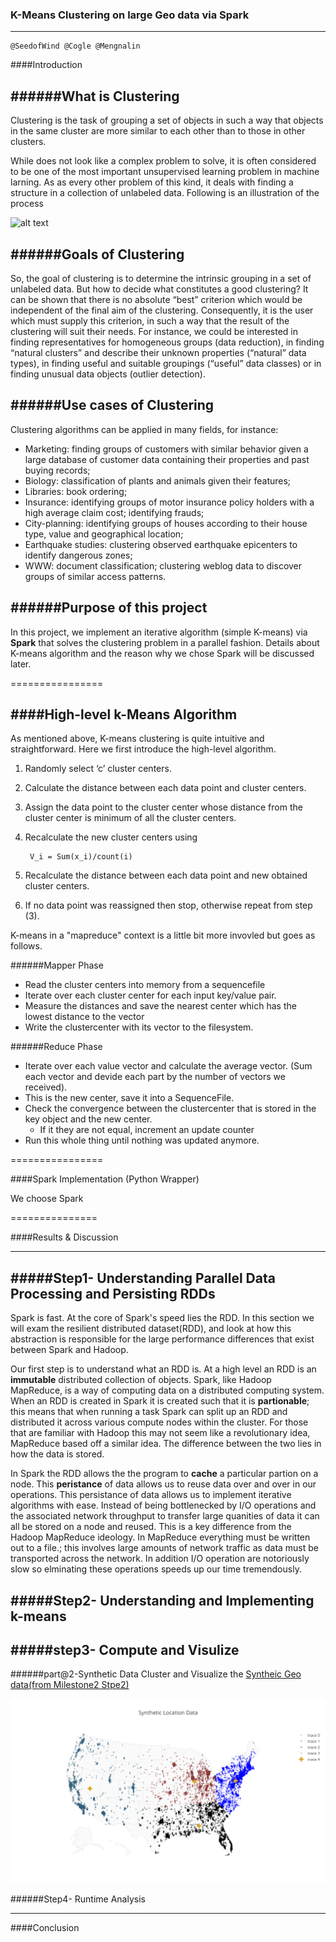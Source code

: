 ### K-Means Clustering on large Geo data via Spark

--------- 

    @SeedofWind @Cogle @Mengnalin

####Introduction

######What is Clustering
-----
Clustering is the task of grouping a set of objects in such a way that objects in the same cluster are more similar  to each other than to those in other clusters. 

While does not look like a complex problem to solve, it is often considered to be one of the most important unsupervised learning problem in machine larning. As as every other problem of this kind, it deals with finding a structure in a collection of unlabeled data. Following is an illustration of the process 

![alt text](http://home.deib.polimi.it/matteucc/Clustering/tutorial_html/images/clustering.gif "Clustering Illustration")

######Goals of Clustering
----
So, the goal of clustering is to determine the intrinsic grouping in a set of unlabeled data. But how to decide what constitutes a good clustering? It can be shown that there is no absolute “best” criterion which would be independent of the final aim of the clustering. Consequently, it is the user which must supply this criterion, in such a way that the result of the clustering will suit their needs.
For instance, we could be interested in finding representatives for homogeneous groups (data reduction), in finding “natural clusters” and describe their unknown properties (“natural” data types), in finding useful and suitable groupings (“useful” data classes) or in finding unusual data objects (outlier detection).


######Use cases of Clustering
----
Clustering algorithms can be applied in many fields, for instance:

* Marketing: finding groups of customers with similar behavior given a large database of customer data containing their properties and past buying records;
* Biology: classification of plants and animals given their features;
* Libraries: book ordering;
* Insurance: identifying groups of motor insurance policy holders with a high average claim cost; identifying frauds;
* City-planning: identifying groups of houses according to their house type, value and geographical location;
* Earthquake studies: clustering observed earthquake epicenters to identify dangerous zones;
* WWW: document classification; clustering weblog data to discover groups of similar access patterns.

######Purpose of this project
------
In this project, we implement an iterative algorithm (simple K-means) via **Spark** that solves the clustering problem in a parallel fashion. Details about K-means algorithm and the reason why we chose Spark will be discussed later.

================

####High-level k-Means Algorithm
-----
As mentioned above, K-means clustering is quite intuitive and straightforward. Here we first introduce the high-level algorithm.

1. Randomly select ‘c’ cluster centers.
2. Calculate the distance between each data point and cluster centers.
3. Assign the data point to the cluster center whose distance from the cluster center is minimum of all the cluster centers.
4. Recalculate the new cluster centers using 

        V_i = Sum(x_i)/count(i)

5. Recalculate the distance between each data point and new obtained cluster centers.
6. If no data point was reassigned then stop, otherwise repeat from step (3).

K-means in a "mapreduce" context is a little bit more invovled but goes as follows.

######Mapper Phase
* Read the cluster centers into memory from a sequencefile
* Iterate over each cluster center for each input key/value pair. 
* Measure the distances and save the nearest center which has the lowest distance to the vector
* Write the clustercenter with its vector to the filesystem.

######Reduce Phase
* Iterate over each value vector and calculate the average vector. (Sum each vector and devide each part by the number of vectors we received).
* This is the new center, save it into a SequenceFile.
* Check the convergence between the clustercenter that is stored in the key object and the new center.
    * If it they are not equal, increment an update counter
* Run this whole thing until nothing was updated anymore.


================

####Spark Implementation (Python Wrapper)

We choose Spark 

===============

####Results & Discussion

----

#####Step1- Understanding Parallel Data Processing and Persisting RDDs
----
Spark is fast. At the core of Spark's speed lies the RDD. In this section we will exam the resilient distributed dataset(RDD), and 
look at how this abstraction is responsible for the large performance differences that exist between Spark and Hadoop.  

Our first step is to understand what an RDD is. At a high level an RDD is an **immutable** distributed collection of objects. Spark, like Hadoop MapReduce, is a way of computing data on a distributed computing system. When an RDD is created in Spark it is created such that it is **partionable**; this means that when running a task Spark can split up an RDD and distributed it across various compute nodes within the cluster. For those that are familiar with Hadoop this may not seem like a revolutionary idea, MapReduce based off a similar idea. The difference between the two lies in how the data is stored. 

In Spark the RDD allows the the program to **cache** a particular partion on a node. This __peristance__ of data allows us to reuse data over and over in our operations. This persistance of data allows us to implement iterative algorithms with ease. Instead of being bottlenecked by I/O operations and the associated network throughput to transfer large quanities of data it can all be stored on a node and reused. This is a key difference from the Hadoop MapReduce ideology. In MapReduce everything must be written out to a file.; this involves large amounts of network traffic as data must be transported across the network. In addition I/O operation are notoriously slow so elminating these operations speeds up our time tremendously.  

#####Step2- Understanding and Implementing k-means
----

#####step3- Compute and Visulize 
-----

######part@2-Synthetic Data
        Cluster and Visualize the [Syntheic Geo data(from Milestone2 Stpe2)](./step3.input/step2.sample_geo.csv) 

![alt text](https://github.com/SparkingTime/K-MeansViaSpark/blob/master/MileStone3/step3.ouput/%402.SyntheticLocationVisulization.png "Clustering Illustration")


######Step4- Runtime Analysis

----
####Conclusion



